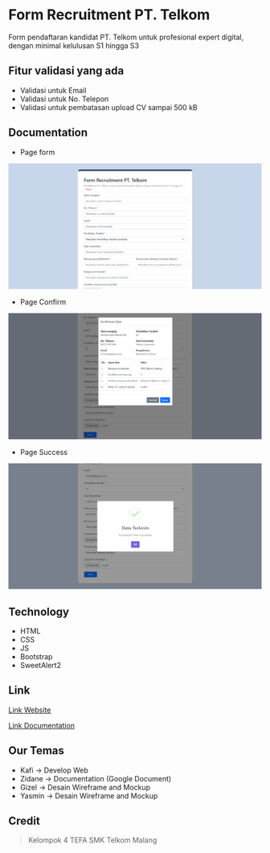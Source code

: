# Form Recruitment PT. Telkom

Form pendaftaran kandidat PT. Telkom untuk profesional expert digital, dengan minimal kelulusan S1 hingga S3

## Fitur validasi yang ada

- Validasi untuk Email
- Validasi untuk No. Telepon
- Validasi untuk pembatasan upload CV sampai 500 kB

## Documentation

- Page form

![form-page](./documentation/form.png)

- Page Confirm

![confirm-page](./documentation/confirm.png)

- Page Success

![page-success](./documentation/success.png)

## Technology

- HTML
- CSS
- JS
- Bootstrap
- SweetAlert2

## Link

[Link Website](https://kkafi09.github.io/tefa-dbt-project/ujian-tefa-chapter2/index.html)

[Link Documentation](./documentation/Kelompok4_Documentation%20Tugas%20Besar%20Chapter%202.pdf)

## Our Temas

- Kafi -> Develop Web
- Zidane -> Documentation (Google Document)
- Gizel -> Desain Wireframe and Mockup
- Yasmin -> Desain Wireframe and Mockup

## Credit

> Kelompok 4 TEFA SMK Telkom Malang
